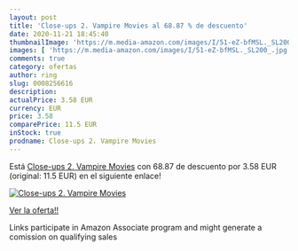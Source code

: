 ```yaml
---
layout: post
title: 'Close-ups 2. Vampire Movies al 68.87 % de descuento'
date: 2020-11-21 18:45:40
thumbnailImage: 'https://m.media-amazon.com/images/I/51-eZ-bfMSL._SL200_.jpg'
images: [ 'https://m.media-amazon.com/images/I/51-eZ-bfMSL._SL200_.jpg' ]
comments: true
category: ofertas
author: ring
slug: 0008256616
description:
actualPrice: 3.58 EUR
currency: EUR
price: 3.58
comparePrice: 11.5 EUR
inStock: true
prodname: Close-ups 2. Vampire Movies
---
```


Está [Close-ups 2. Vampire Movies](https://www.amazon.es/dp/0008256616/?tag=tolees-21) con 68.87 de descuento por 3.58 EUR (original: 11.5 EUR) en el siguiente enlace!

[![Close-ups 2. Vampire Movies](https://m.media-amazon.com/images/I/51-eZ-bfMSL._SL200_.jpg)](https://www.amazon.es/dp/0008256616/?tag=tolees-21)

[Ver la oferta!!](https://www.amazon.es/dp/0008256616/?tag=tolees-21)

Links participate in Amazon Associate program and might generate a comission on qualifying sales


